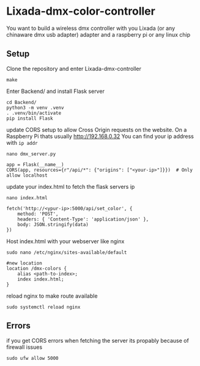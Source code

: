 # Lixada-dmx-color-controller
You want to build a wireless dmx controller with you Lixada (or any chinaware dmx usb adapter) adapter and a raspberry pi or any linux chip

## Setup
Clone the repository and enter Lixada-dmx-controller
```
make
```

Enter Backend/ and install Flask server
```
cd Backend/
python3 -m venv .venv
. .venv/bin/activate
pip install Flask
```

update CORS setup to allow Cross Origin requests on the website. On a Raspberry Pi thats usually http://192.168.0.32 You can find your ip address with `ip addr`

```
nano dmx_server.py
```

```
app = Flask(__name__)
CORS(app, resources={r"/api/*": {"origins": ["<your-ip>"]}})  # Only allow localhost
```

update your index.html to fetch the flask servers ip
```
nano index.html
```

```
fetch('http://<ypur-ip>:5000/api/set_color', {
    method: 'POST',
    headers: { 'Content-Type': 'application/json' },
    body: JSON.stringify(data)
})
```
Host index.html with your webserver like nginx
```
sudo nano /etc/nginx/sites-available/default
```

```
#new location
location /dmx-colors {
    alias <path-to-index>;
    index index.html;
}
```
reload nginx to make route available
```
sudo systemctl reload nginx
```

## Errors
if you get CORS errors when fetching the server its propably because of firewall issues
```
sudo ufw allow 5000
```
